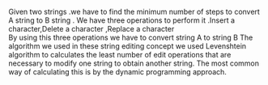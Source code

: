 Given two strings .we have to find the minimum number of steps to convert A string to B string .
We have three operations to perform it .Insert a character,Delete a character ,Replace a character  
By using this three operations we have to convert string A to  string B
The algorithm we used in these string editing concept we used Levenshtein algorithm to calculates the least number of edit operations that are necessary to modify one string to obtain another string. The most common way of calculating this is by the dynamic programming approach.


